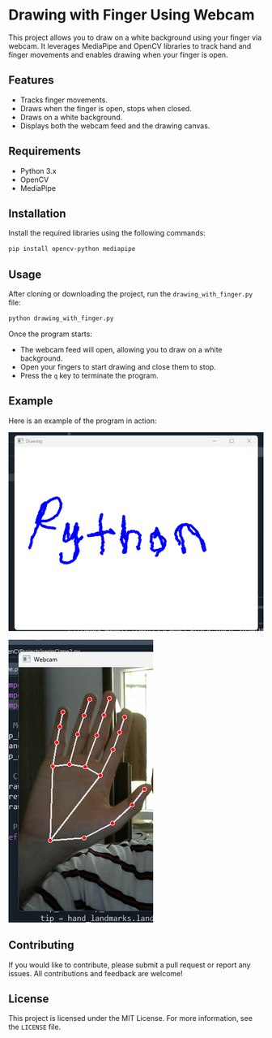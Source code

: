 # Drawing with Finger Using Webcam

This project allows you to draw on a white background using your finger via webcam. It leverages MediaPipe and OpenCV libraries to track hand and finger movements and enables drawing when your finger is open.

## Features

- Tracks finger movements.
- Draws when the finger is open, stops when closed.
- Draws on a white background.
- Displays both the webcam feed and the drawing canvas.

## Requirements

- Python 3.x
- OpenCV
- MediaPipe

## Installation

Install the required libraries using the following commands:

```bash
pip install opencv-python mediapipe
```

## Usage

After cloning or downloading the project, run the `drawing_with_finger.py` file:

```bash
python drawing_with_finger.py
```

Once the program starts:

- The webcam feed will open, allowing you to draw on a white background.
- Open your fingers to start drawing and close them to stop.
- Press the `q` key to terminate the program.

## Example

Here is an example of the program in action:

![Example Image](ornek.png)

![Example Image](ornek2.png)
## Contributing

If you would like to contribute, please submit a pull request or report any issues. All contributions and feedback are welcome!

## License

This project is licensed under the MIT License. For more information, see the `LICENSE` file.